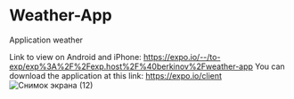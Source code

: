# Weather-App
Application weather

Link to view on Android and iPhone: https://expo.io/--/to-exp/exp%3A%2F%2Fexp.host%2F%40berkinov%2Fweather-app
You can download the application at this link: https://expo.io/client
![Снимок экрана (12)](https://user-images.githubusercontent.com/71328866/114525742-ca03b980-9c5f-11eb-946e-3b8d92ef0f29.png)

